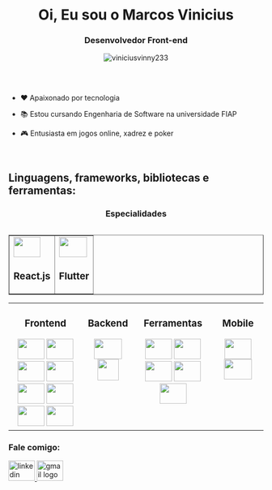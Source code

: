 <h1 align="center">Oi, Eu sou o Marcos Vinicius</h1>
<h3 align="center">Desenvolvedor Front-end</h3>

<div align="center"><img
        src="https://github-trophies.vercel.app/?username=viniciusvinny233&theme=dracula&no-frame=false&no-bg=false&margin-w=4&row=1" align="center" alt="viniciusvinny233" /></div>
       
<br><br>

- ❤️ Apaixonado por tecnologia

- 📚 Estou cursando Engenharia de Software na universidade FIAP

- 🎮 Entusiasta em jogos online, xadrez e poker

<br>

## Linguagens, frameworks, bibliotecas e ferramentas:  
<table><tr>
 <div align="center">
    <h3>Especialidades</h1>
      </div>
<div align="center">  
        <table align="center" border="none"!important><tr border="none"><td border="none"!important>
     <img height="40" width="53" src="https://cdn.jsdelivr.net/gh/devicons/devicon/icons/react/react-original.svg" /> 
        <h3>React.js</h1></td>
    <td><img height="40" width="55" src="https://cdn.jsdelivr.net/gh/devicons/devicon/icons/flutter/flutter-original.svg" />
        <h3>Flutter</h1></td></tr></table>
</div>

</td></tr></table>  

<table><tr><td valign="top" width"20%">

<div align="center">
    <h3>Frontend</h1>
      </div>
<div align="center">  
    <img height="40" width="53" src="https://cdn.jsdelivr.net/gh/devicons/devicon/icons/html5/html5-original.svg" />
    <img height="40" width="53" src="https://cdn.jsdelivr.net/gh/devicons/devicon/icons/css3/css3-original.svg" />
    <img height="40" width="53" src="https://cdn.jsdelivr.net/gh/devicons/devicon/icons/javascript/javascript-original.svg" />
    <img height="40" width="53" src="https://www.tutorialsteacher.com/Content/images/home/typescript.svg" />
    <img height="40" width="53" src="https://cdn.jsdelivr.net/gh/devicons/devicon/icons/bootstrap/bootstrap-original.svg" />
    <img height="40" width="53" src="https://cdn.jsdelivr.net/gh/devicons/devicon/icons/sass/sass-original.svg" />
    <img height="40" width="53" src="https://cdn.jsdelivr.net/gh/devicons/devicon/icons/jquery/jquery-original.svg" />
    <img height="40" width="53" src="https://cdn.jsdelivr.net/gh/devicons/devicon/icons/react/react-original.svg" /> 
</div>

</td><td valign="top" width="20%">

<div align="center">
    <h3>Backend</h1>
      </div>
<div align="center">  
    <img height="40" width="55" src="https://cdn.jsdelivr.net/gh/devicons/devicon/icons/nodejs/nodejs-original.svg" />  
    <img height="42" width="42" src="https://cdn.icon-icons.com/icons2/2148/PNG/512/nextjs_icon_132160.png" />
</div>

</td><td valign="top" width="31%">

<div align="center">
    <h3>Ferramentas</h1>
      </div>
<div align="center">  
<img height="40" width="53" src="https://cdn.jsdelivr.net/gh/devicons/devicon/icons/azure/azure-original.svg" />
<img height="40" width="53" src="https://cdn.jsdelivr.net/gh/devicons/devicon/icons/git/git-original.svg" />
<img height="40" width="53" src="https://cdn.jsdelivr.net/gh/devicons/devicon/icons/jira/jira-original.svg" />
<img height="40" width="53" src="https://cdn.jsdelivr.net/gh/devicons/devicon/icons/photoshop/photoshop-plain.svg" />
<img height="40" width="53" src="https://cdn.jsdelivr.net/gh/devicons/devicon/icons/figma/figma-original.svg" /> 
</div>
    
 </td><td valign="top" width="20%">
    
 <div align="center">
    <h3>Mobile</h1>
      </div>
<div align="center">  
     <img height="40" width="53" src="https://cdn.jsdelivr.net/gh/devicons/devicon/icons/react/react-original.svg" /> 
    <img height="40" width="55" src="https://cdn.jsdelivr.net/gh/devicons/devicon/icons/flutter/flutter-original.svg" />
</div>

</td></tr></table>  

<h3 align="left">Fale comigo:</h3>

   <div align="left">
  <a href="https://www.linkedin.com/in/marcos-vinicius-240436144/" target="_blank">
    <img src="https://raw.githubusercontent.com/maurodesouza/profile-readme-generator/master/src/assets/icons/social/linkedin/default.svg" width="52" height="40" alt="linkedin logo"  />
  </a>
    <a href="mailto:viniciusvinny233@gmail.com" target="_blank">
    <img src="https://raw.githubusercontent.com/maurodesouza/profile-readme-generator/master/src/assets/icons/social/gmail/default.svg" width="52" height="40" alt="gmail logo"  />
  </a>
</div>
